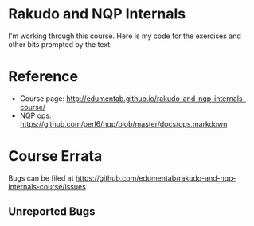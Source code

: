 # Rakudo and NQP Internals

I'm working through this course. Here is my code for the exercises and
other bits prompted by the text.

# Reference

- Course page: http://edumentab.github.io/rakudo-and-nqp-internals-course/
- NQP ops: https://github.com/perl6/nqp/blob/master/docs/ops.markdown


# Course Errata

Bugs can be filed at https://github.com/edumentab/rakudo-and-nqp-internals-course/issues

## Unreported Bugs
